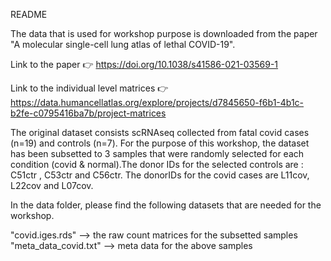 README

The data that is used for workshop purpose is downloaded from the paper "A molecular single-cell lung atlas of lethal COVID-19". 

Link to the paper 👉 https://doi.org/10.1038/s41586-021-03569-1

Link to the individual level matrices 👉 https://data.humancellatlas.org/explore/projects/d7845650-f6b1-4b1c-b2fe-c0795416ba7b/project-matrices

The original dataset consists scRNAseq collected from fatal covid cases (n=19) and controls (n=7).
For the purpose of this workshop, the dataset has been subsetted to 3 samples that were randomly selected for each condition (covid & normal).The donor IDs for the selected controls are : C51ctr , C53ctr and C56ctr. 
The donorIDs for the covid cases are L11cov, L22cov and L07cov.

In the data folder, please find the following datasets that are needed for the workshop. 

"covid.iges.rds" --> the raw count matrices for the subsetted samples
"meta_data_covid.txt" --> meta data for the above samples
